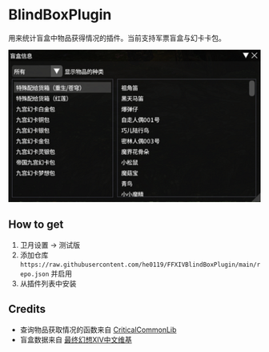 # BlindBoxPlugin

用来统计盲盒中物品获得情况的插件。当前支持军票盲盒与幻卡卡包。

![image1.png](./images/image1.png)

## How to get

1. 卫月设置 -> 测试版
2. 添加仓库 `https://raw.githubusercontent.com/he0119/FFXIVBlindBoxPlugin/main/repo.json` 并启用
3. 从插件列表中安装

## Credits

- 查询物品获取情况的函数来自 [CriticalCommonLib](https://github.com/Critical-Impact/CriticalCommonLib)
- 盲盒数据来自 [最终幻想XIV中文维基](https://ff14.huijiwiki.com/wiki/%E9%A6%96%E9%A1%B5)

